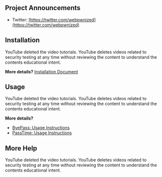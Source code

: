 ## Project Announcements

* Twitter: [https://twitter.com/webpwnized](https://twitter.com/webpwnized)

## Installation

YouTube deleted the video tutorials. YouTube deletes videos related to security testing at any time without
reviewing the content to understand the contents educational intent. 

**More details?** [Installation Document](README-INSTALL.md)

## Usage

YouTube deleted the video tutorials. YouTube deletes videos related to security testing at any time without
reviewing the content to understand the contents educational intent.

**More details?** 

* [ByePass: Usage Instructions](README-USAGE-BYEPASS.md)
* [PassTime: Usage Instructions](README-USAGE-PASSTIME.md)

## More Help

YouTube deleted the video tutorials. YouTube deletes videos related to security testing at any time without
reviewing the content to understand the contents educational intent. 
